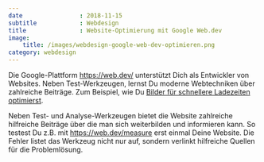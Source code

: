 ```yaml
---
date                : 2018-11-15
subtitle            : Webdesign
title               : Website-Optimierung mit Google Web.dev
image:
    title: /images/webdesign-google-web-dev-optimieren.png
category: webdesign
---
```

Die Google-Plattform <https://web.dev/> unterstützt Dich als Entwickler von Websites. Neben Test-Werkzeugen, lernst Du moderne Webtechniken über zahlreiche Beiträge. Zum Beispiel, wie Du [Bilder für schnellere Ladezeiten optimierst](https://web.dev/fast#topic-Optimize-your-images).
<!-- readmore -->

Neben Test- und Analyse-Werkzeugen bietet die Website zahlreiche hilfreiche Beiträge über die man sich weiterbilden und informieren kann. So testest Du z.B. mit <https://web.dev/measure> erst einmal Deine Website. Die Fehler listet das Werkzeug nicht nur auf, sondern verlinkt hilfreiche Quellen für die Problemlösung.